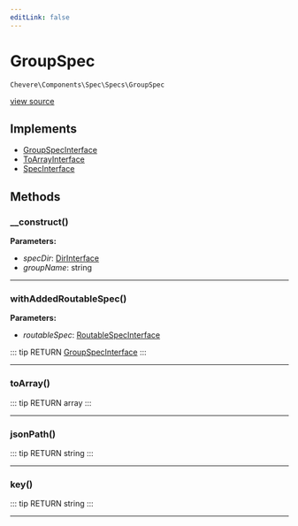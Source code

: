 ```yaml
---
editLink: false
---
```


# GroupSpec

`Chevere\Components\Spec\Specs\GroupSpec`

[view source](https://github.com/chevere/chevere/blob/master/src/Chevere/Components/Spec/Specs/GroupSpec.php)

## Implements

- [GroupSpecInterface](../../../Interfaces/Spec/Specs/GroupSpecInterface.md)
- [ToArrayInterface](../../../Interfaces/Common/ToArrayInterface.md)
- [SpecInterface](../../../Interfaces/Spec/SpecInterface.md)

## Methods

### __construct()

**Parameters:**

- *specDir*: [DirInterface](../../../Interfaces/Filesystem/DirInterface.md)
- *groupName*: string

---

### withAddedRoutableSpec()

**Parameters:**

- *routableSpec*: [RoutableSpecInterface](../../../Interfaces/Spec/Specs/RoutableSpecInterface.md)

::: tip RETURN
[GroupSpecInterface](../../../Interfaces/Spec/Specs/GroupSpecInterface.md)
:::

---

### toArray()

::: tip RETURN
array
:::

---

### jsonPath()

::: tip RETURN
string
:::

---

### key()

::: tip RETURN
string
:::

---
